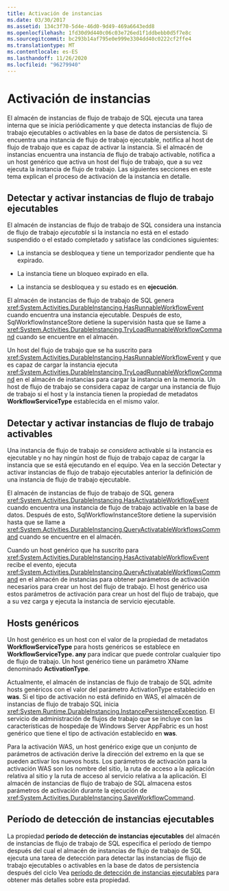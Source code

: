 ```yaml
---
title: Activación de instancias
ms.date: 03/30/2017
ms.assetid: 134c3f70-5d4e-46d0-9d49-469a6643edd8
ms.openlocfilehash: 1fd30d9d440c06c03e726ed1f1ddbebb0d5f7e8c
ms.sourcegitcommit: bc293b14af795e0e999e3304dd40c0222cf2ffe4
ms.translationtype: MT
ms.contentlocale: es-ES
ms.lasthandoff: 11/26/2020
ms.locfileid: "96279940"
---
```

# <a name="instance-activation"></a>Activación de instancias

El almacén de instancias de flujo de trabajo de SQL ejecuta una tarea interna que se inicia periódicamente y que detecta instancias de flujo de trabajo ejecutables o activables en la base de datos de persistencia. Si encuentra una instancia de flujo de trabajo ejecutable, notifica al host de flujo de trabajo que es capaz de activar la instancia. Si el almacén de instancias encuentra una instancia de flujo de trabajo activable, notifica a un host genérico que activa un host del flujo de trabajo, que a su vez ejecuta la instancia de flujo de trabajo. Las siguientes secciones en este tema explican el proceso de activación de la instancia en detalle.  
  
## <a name="detecting-and-activating-runnable-workflow-instances"></a><a name="RunnableSection"></a> Detectar y activar instancias de flujo de trabajo ejecutables  

 El almacén de instancias de flujo de trabajo de SQL considera una instancia de flujo de trabajo *ejecutable* si la instancia no está en el estado suspendido o el estado completado y satisface las condiciones siguientes:  
  
- La instancia se desbloquea y tiene un temporizador pendiente que ha expirado.  
  
- La instancia tiene un bloqueo expirado en ella.  
  
- La instancia se desbloquea y su estado es en **ejecución**.  
  
 El almacén de instancias de flujo de trabajo de SQL genera <xref:System.Activities.DurableInstancing.HasRunnableWorkflowEvent> cuando encuentra una instancia ejecutable. Después de esto, SqlWorkflowInstanceStore detiene la supervisión hasta que se llame a <xref:System.Activities.DurableInstancing.TryLoadRunnableWorkflowCommand> cuando se encuentre en el almacén.  
  
 Un host del flujo de trabajo que se ha suscrito para <xref:System.Activities.DurableInstancing.HasRunnableWorkflowEvent> y que es capaz de cargar la instancia ejecuta <xref:System.Activities.DurableInstancing.TryLoadRunnableWorkflowCommand> en el almacén de instancias para cargar la instancia en la memoria. Un host de flujo de trabajo se considera capaz de cargar una instancia de flujo de trabajo si el host y la instancia tienen la propiedad de metadatos **WorkflowServiceType** establecida en el mismo valor.  
  
## <a name="detecting-and-activating-activatable-workflow-instances"></a>Detectar y activar instancias de flujo de trabajo activables  

 Una instancia de flujo de trabajo *se considera* activable si la instancia es ejecutable y no hay ningún host de flujo de trabajo capaz de cargar la instancia que se está ejecutando en el equipo. Vea en la sección Detectar y activar instancias de flujo de trabajo ejecutables anterior la definición de una instancia de flujo de trabajo ejecutable.  
  
 El almacén de instancias de flujo de trabajo de SQL genera <xref:System.Activities.DurableInstancing.HasActivatableWorkflowEvent> cuando encuentra una instancia de flujo de trabajo activable en la base de datos. Después de esto, SqlWorkflowInstanceStore detiene la supervisión hasta que se llame a <xref:System.Activities.DurableInstancing.QueryActivatableWorkflowsCommand> cuando se encuentre en el almacén.  
  
 Cuando un host genérico que ha suscrito para <xref:System.Activities.DurableInstancing.HasActivatableWorkflowEvent> recibe el evento, ejecuta <xref:System.Activities.DurableInstancing.QueryActivatableWorkflowsCommand> en el almacén de instancias para obtener parámetros de activación necesarios para crear un host del flujo de trabajo. El host genérico usa estos parámetros de activación para crear un host del flujo de trabajo, que a su vez carga y ejecuta la instancia de servicio ejecutable.  
  
## <a name="generic-hosts"></a>Hosts genéricos  

 Un host genérico es un host con el valor de la propiedad de metadatos **WorkflowServiceType** para hosts genéricos se establece en **WorkflowServiceType. any** para indicar que puede controlar cualquier tipo de flujo de trabajo. Un host genérico tiene un parámetro XName denominado **ActivationType**.  
  
 Actualmente, el almacén de instancias de flujo de trabajo de SQL admite hosts genéricos con el valor del parámetro ActivationType establecido en **was**. Si el tipo de activación no está definido en WAS, el almacén de instancias de flujo de trabajo SQL inicia <xref:System.Runtime.DurableInstancing.InstancePersistenceException>. El servicio de administración de flujos de trabajo que se incluye con las características de hospedaje de Windows Server AppFabric es un host genérico que tiene el tipo de activación establecido en **was**.  
  
 Para la activación WAS, un host genérico exige que un conjunto de parámetros de activación derive la dirección del extremo en la que se pueden activar los nuevos hosts. Los parámetros de activación para la activación WAS son los nombre del sitio, la ruta de acceso a la aplicación relativa al sitio y la ruta de acceso al servicio relativa a la aplicación. El almacén de instancias de flujo de trabajo de SQL almacena estos parámetros de activación durante la ejecución de <xref:System.Activities.DurableInstancing.SaveWorkflowCommand>.  
  
## <a name="runnable-instances-detection-period"></a>Período de detección de instancias ejecutables  

 La propiedad **período de detección de instancias ejecutables** del almacén de instancias de flujo de trabajo de SQL especifica el período de tiempo después del cual el almacén de instancias de flujo de trabajo de SQL ejecuta una tarea de detección para detectar las instancias de flujo de trabajo ejecutables o activables en la base de datos de persistencia después del ciclo Vea [período de detección de instancias ejecutables](runnable-instances-detection-period.md) para obtener más detalles sobre esta propiedad.
